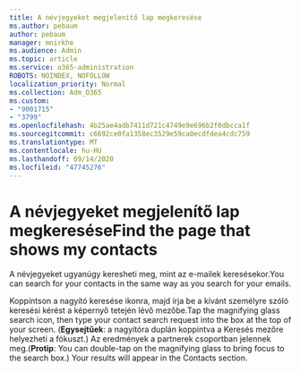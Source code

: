 ```yaml
---
title: A névjegyeket megjelenítő lap megkeresése
ms.author: pebaum
author: pebaum
manager: mnirkhe
ms.audience: Admin
ms.topic: article
ms.service: o365-administration
ROBOTS: NOINDEX, NOFOLLOW
localization_priority: Normal
ms.collection: Adm_O365
ms.custom:
- "9001715"
- "3799"
ms.openlocfilehash: 4b25ae4adb7411d721c4749e9e696b2f0dbcca1f
ms.sourcegitcommit: c6692ce0fa1358ec3529e59ca0ecdfdea4cdc759
ms.translationtype: MT
ms.contentlocale: hu-HU
ms.lasthandoff: 09/14/2020
ms.locfileid: "47745276"
---
```

# <a name="find-the-page-that-shows-my-contacts"></a><span data-ttu-id="2fd15-102">A névjegyeket megjelenítő lap megkeresése</span><span class="sxs-lookup"><span data-stu-id="2fd15-102">Find the page that shows my contacts</span></span>

<span data-ttu-id="2fd15-103">A névjegyeket ugyanúgy keresheti meg, mint az e-mailek keresésekor.</span><span class="sxs-lookup"><span data-stu-id="2fd15-103">You can search for your contacts in the same way as you search for your emails.</span></span>
 
<span data-ttu-id="2fd15-104">Koppintson a nagyító keresése ikonra, majd írja be a kívánt személyre szóló keresési kérést a képernyő tetején lévő mezőbe.</span><span class="sxs-lookup"><span data-stu-id="2fd15-104">Tap the magnifying glass search icon, then type your contact search request into the box at the top of your screen.</span></span> <span data-ttu-id="2fd15-105">(**Egysejtűek**: a nagyítóra duplán koppintva a Keresés mezőre helyezheti a fókuszt.) Az eredmények a partnerek csoportban jelennek meg.</span><span class="sxs-lookup"><span data-stu-id="2fd15-105">(**Protip**: You can double-tap on the magnifying glass to bring focus to the search box.) Your results will appear in the Contacts section.</span></span>
